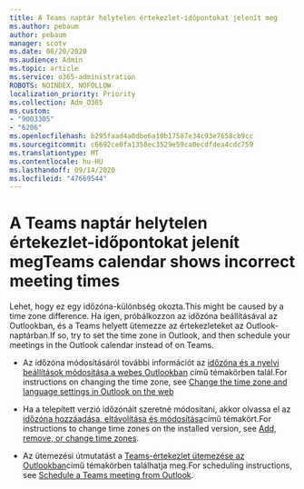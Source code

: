 ```yaml
---
title: A Teams naptár helytelen értekezlet-időpontokat jelenít meg
ms.author: pebaum
author: pebaum
manager: scotv
ms.date: 08/20/2020
ms.audience: Admin
ms.topic: article
ms.service: o365-administration
ROBOTS: NOINDEX, NOFOLLOW
localization_priority: Priority
ms.collection: Adm_O365
ms.custom:
- "9003305"
- "6206"
ms.openlocfilehash: b295faad4a0dbe6a10b17587e34c93e7658cb9cc
ms.sourcegitcommit: c6692ce0fa1358ec3529e59ca0ecdfdea4cdc759
ms.translationtype: MT
ms.contentlocale: hu-HU
ms.lasthandoff: 09/14/2020
ms.locfileid: "47669544"
---
```

# <a name="teams-calendar-shows-incorrect-meeting-times"></a><span data-ttu-id="4c45e-102">A Teams naptár helytelen értekezlet-időpontokat jelenít meg</span><span class="sxs-lookup"><span data-stu-id="4c45e-102">Teams calendar shows incorrect meeting times</span></span>

<span data-ttu-id="4c45e-103">Lehet, hogy ez egy időzóna-különbség okozta.</span><span class="sxs-lookup"><span data-stu-id="4c45e-103">This might be caused by a time zone difference.</span></span> <span data-ttu-id="4c45e-104">Ha igen, próbálkozzon az időzóna beállításával az Outlookban, és a Teams helyett ütemezze az értekezleteket az Outlook-naptárban.</span><span class="sxs-lookup"><span data-stu-id="4c45e-104">If so, try to set the time zone in Outlook, and then schedule your meetings in the Outlook calendar instead of on Teams.</span></span>

- <span data-ttu-id="4c45e-105">Az időzóna módosításáról további információt az [időzóna és a nyelvi beállítások módosítása a webes Outlookban](https://support.microsoft.com/office/change-the-time-zone-and-language-settings-in-outlook-on-the-web-65239869-12e7-4a9d-bca1-76b0ad7ce273) című témakörben talál.</span><span class="sxs-lookup"><span data-stu-id="4c45e-105">For instructions on changing the time zone, see [Change the time zone and language settings in Outlook on the web](https://support.microsoft.com/office/change-the-time-zone-and-language-settings-in-outlook-on-the-web-65239869-12e7-4a9d-bca1-76b0ad7ce273)</span></span> 

- <span data-ttu-id="4c45e-106">Ha a telepített verzió időzónáit szeretné módosítani, akkor olvassa el az [időzóna hozzáadása, eltávolítása és módosítása](https://support.microsoft.com/office/add-remove-or-change-time-zones-5ab3e10e-5a6c-46af-ab48-156fedf70c04)című témakört.</span><span class="sxs-lookup"><span data-stu-id="4c45e-106">For instructions to change time zones on the installed version, see [Add, remove, or change time zones](https://support.microsoft.com/office/add-remove-or-change-time-zones-5ab3e10e-5a6c-46af-ab48-156fedf70c04).</span></span>
- <span data-ttu-id="4c45e-107">Az ütemezési útmutatást a [Teams-értekezlet ütemezése az Outlookban](https://support.microsoft.com/office/schedule-a-teams-meeting-from-outlook-883cc15c-580f-441a-92ea-0992c00a9b0f)című témakörben találhatja meg.</span><span class="sxs-lookup"><span data-stu-id="4c45e-107">For scheduling instructions, see [Schedule a Teams meeting from Outlook](https://support.microsoft.com/office/schedule-a-teams-meeting-from-outlook-883cc15c-580f-441a-92ea-0992c00a9b0f).</span></span>